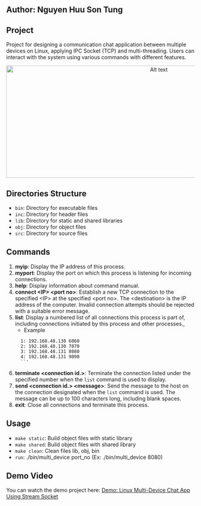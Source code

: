 ## Author: Nguyen Huu Son Tung

## Project
Project for designing a communication chat application between multiple devices on Linux, applying IPC Socket (TCP) and multi-threading. Users can interact with the system using various commands with different features.

<p align="center">
  <img src="https://github.com/user-attachments/assets/fce01e13-3154-4181-a4a2-f40e86850d13" alt="Alt text" width="800" height="300">
</p>

## Directories Structure
- `bin`: Directory for executable files
- `inc`: Directory for header files
- `lib`: Directory for static and shared libraries
- `obj`: Directory for object files
- `src`: Directory for source files

## Commands
1. **myip**: Display the IP address of this process.
2. **myport**: Display the port on which this process is listening for incoming connections.
3. **help**: Display information about command manual.
4. **connect \<IP\> \<port no\>**: Establish a new TCP connection to the specified \<IP\> at the specified \<port no\>. The \<destination\> is the IP address of the computer. Invalid connection attempts should be rejected with a suitable error message.
5. **list**: Display a numbered list of all connections this process is part of, including connections initiated by this process and other processes., 
   - Example
   ```
     1: 192.168.48.130 6060
     2: 192.168.48.130 7070
     3: 192.168.48.131 8080
     4: 192.168.48.131 9090
     ``'
6. **terminate \<connection id.\>**: Terminate the connection listed under the specified number when the `list` command is used to display.
7. **send \<connection id.\> \<message\>**: Send the message to the host on the connection designated when the `list` command is used. The message can be up to 100 characters long, including blank spaces. 
8. **exit**: Close all connections and terminate this process.

## Usage
- `make static`: Build object files with static library
- `make shared`: Build object files with shared library
- `make clean`: Clean files lib, obj, bin
- `run`: ./bin/multi_device port_no (Ex: ./bin/multi_device 8080)

## Demo Video
You can watch the demo project here:
[Demo: Linux Multi-Device Chat App Using Stream Socket](https://youtu.be/4W_U2S8CqZ4)
